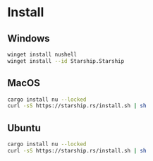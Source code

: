# Install

## Windows
```sh
winget install nushell
winget install --id Starship.Starship
```

## MacOS

```sh
cargo install nu --locked
curl -sS https://starship.rs/install.sh | sh
```


## Ubuntu

```sh
cargo install nu --locked
curl -sS https://starship.rs/install.sh | sh
```

